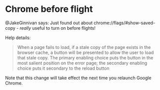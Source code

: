 ﻿# Chrome before flight

@JakeGinnivan says: Just found out about chrome://flags/#show-saved-copy - *really* useful to turn on before flights!

Help details:

> When a page fails to load, if a stale copy of the page exists in the browser cache, a button will be presented to allow the user to load that stale copy. The primary enabling choice puts the button in the most salient position on the error page; the secondary enabling choice puts it secondary to the reload button

Note that this change will take effect the next time you relaunch Google Chrome.
